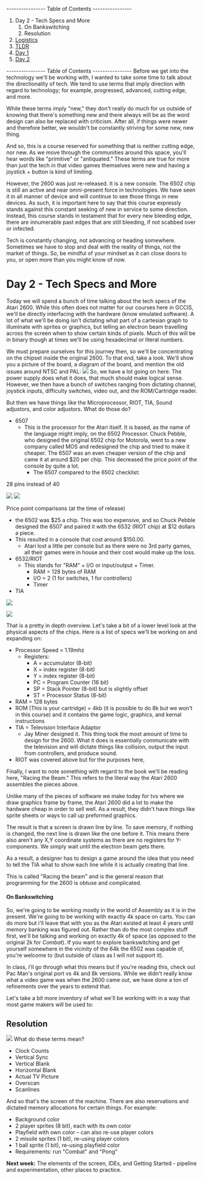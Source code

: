 ---------------- Table of Contents ---------------- 

1. Day 2 - Tech Specs and More
	1. On Bankswitching
	2. Resolution
2. [Logistics](#logistics)
3. [TLDR](#tldr)
4. [Day 1](#day1)
5. [Day 2](#day2)

---------------- Table of Contents ---------------- 
Before we get into the technology we'll be working with, I wanted to take some time to talk about the directionality of tech. We tend to use terms that imply direction with regard to technology; for example, progressed, advanced, cutting edge, and more.

While these terms imply "new," they don't really do much for us outside of knowing that there's something new and there always will be as the word design can also be replaced with criticism. After all, if things were newer and therefore better, we wouldn't be constantly striving for some new, new thing.

And so, this is a course reserved for something that is neither cutting edge, nor new. As we move through the communities around this space, you'll hear words like "primitive" or "antiquated." These terms are true for more than just the tech in that video games themselves were new and having a joystick + button is kind of limiting.

However, the 2600 was just re-released. It is a new console. The 6502 chip is still an active and near omni-present force in technologies. We have seen it in all manner of device and will continue to see those things in new devices. As such, it is important here to say that this course expressly stands against this constant seeking of new in service to some direction. Instead, this course stands in testament that for every new bleeding edge, there are innumerable past edges that are still bleeding, if not scabbed over or infected.

Tech is constantly changing, not advancing or heading somewhere. Sometimes we have to stop and deal with the reality of things, not the market of things. So, be mindful of your mindset as it can close doors to you, or open more than you might know of now.
# <a id = "day2"></a>Day 2 - Tech Specs and More
Today we will spend a bunch of time talking about the tech specs of the Atari 2600. While this often does not matter for our courses here in GCCIS, we'll be directly interfacing with the hardware (know emulated software). A lot of what we'll be doing isn't dictating what part of a cartesian graph to illuminate with sprites or graphics, but telling an electron beam travelling across the screen when to show certain kinds of pixels. Much of this will be in binary though at times we'll be using hexadecimal or literal numbers.

We must prepare ourselves for this journey then, so we'll be concentrating on the chipset inside the original 2600. To that end, take a look. We'll show you a picture of the board, a diagram of the board, and mention the old issues around NTSC and PAL: 
![](/images/mobo.jpg)
So, we have a lot going on here. The power supply does what it does, that much should make logical sense. However, we then have a bunch of switches ranging from dictating channel, joystick inputs, difficulty switches, video out, and the ROM/Cartridge reader. 

But then we have things like the Microprocessor, RIOT, TIA, Sound adjustors, and color adjustors. What do those do?

* 6507
	* This is the processor for the Atari itself. It is based, as the name of the language might imply, on the 6502 Processor. Chuck Pebble, who designed the original 6502 chip for Motorola, went to a new company called MOS and redesigned the chip and tried to make it cheaper. The 6507 was an even cheaper version of the chip and came it at around $20 per chip. This decreased the price point of the console by quite a lot.
		* The 6507 compared to the 6502 checklist: 

28 pins instead of 40

![](/images/MOS6502.png) ![](/images/6507.gif)

Price point comparisons (at the time of release)
* the 6502 was $25 a chip. This was too expensive, and so Chuck Pebble designed the 6507 and paired it with the 6532 (RIOT chip) at $12 dollars a piece. 
* This resulted in a console that cost around $150.00. 
	* Atari lost a little per console but as there were no 3rd party games, all their games were in house and their cost would make up the loss.
* 6532/RIOT
	* This stands for "RAM" + I/O or input/output + Timer. 
		* RAM = 128 bytes of RAM
		* I/O = 2 (1 for switches, 1 for controllers)
		* Timer
* TIA


![](/images/2600_wires.jpg)

![](/images/TIA.jpg)

That is a pretty in depth overview. Let's take a bit of a lower level look at the physical aspects of the chips. Here is a list of specs we'll be working on and expanding on: 

* Processor Speed = 1.19mhz
	* Registers:
		* A = accumulator (8-bit)
		* X = index register (8-bit)
		* Y = index register (8-bit)
		* PC = Program Counter (16 bit)
		* SP = Stack Pointer (8-bit) but is slightly offset 
		* ST = Processor Status (8-bit)
* RAM = 128 bytes
* ROM (This is your cartridge) = 4kb (it is possible to do 8k but we won't in this course) and it contains the game logic, graphics, and kernal instructions
* TIA = Television Interface Adaptor
	* Jay Miner designed it. This thing took the most amount of time to design for the 2600. What it does is essentially communicate with the television and will dictate things like collision, output the input from controllers, and produce sound. 
* RIOT was covered above but for the purposes here, 

Finally, I want to note something with regard to the book we'll be reading here, "Racing the Beam." This refers to the literal way the Atari 2600 assembles the pieces above. 

Unlike many of the pieces of software we make today for tvs where we draw graphics frame by frame, the Atari 2600 did a lot to make the hardware cheap in order to sell well. As a result, they didn't have things like sprite sheets or ways to call up preformed graphics. 

The result is that a screen is drawn line by line. To save memory, if nothing is changed, the next line is drawn like the one before it. This means there also aren't any X,Y coordinate systems as there are no registers for Y-components. We simply wait until the electron beam gets there. 

As a result, a designer has to design a game around the idea that you need to tell the TIA what to show each line while it is actually creating that line. 

This is called "Racing the beam" and is the general reason that programming for the 2600 is obtuse and complicated.
#### On Bankswitching
So, we're going to be working mostly in the world of Assembly as it is in the present. We're going to be working with exactly 4k space on carts. You can do more but i'll leave that with you as the Atari existed at least 4 years until memory banking was figured out. Rather than do the most complex stuff first, we'll be talking and working on exactly 4k of space (as opposed to the original 2k for *Combat*). If you want to explore bankswitching and get yourself somewhere in the vicinity of the 64k the 6502 was capable of, you're welcome to (but outside of class as I will not support it).

In class, i'll go through what this means but if you're reading this, check out Pac Man's original port vs 4k and 8k versions. While we didn't really know what a video game was when the 2600 came out, we have done a ton of refinements over the years to extend that.

Let's take a bit more inventory of what we'll be working with in a way that most game makers will be used to: 
## Resolution 
![](/images/resolution.png)
What do these terms mean?
* Clock Counts
* Vertical Sync
* Vertical Blank
* Horizontal Blank
* Actual TV Picture
* Overscan
* Scanlines

And so that's the screen of the machine. There are also reservations and dictated memory allocations for certain things. For example: 

* Background color
* 2 player sprites (8 bit), each with its own color
* Playfield with own color – can also re-use player colors
* 2 missile sprites (1 bit), re-using player colors
* 1 ball sprite (1 bit), re-using playfield color
* Requirements: run "Combat" and "Pong"

**Next week:** The elements of the screen, IDEs, and Getting Started - pipeline and experimentation, other places to practice.
